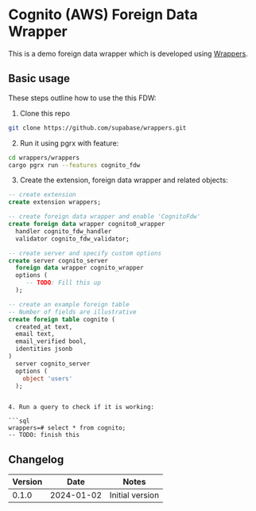 # Cognito (AWS) Foreign Data Wrapper

This is a demo foreign data wrapper which is developed using [Wrappers](https://github.com/supabase/wrappers).

## Basic usage

These steps outline how to use the this FDW:

1. Clone this repo

```bash
git clone https://github.com/supabase/wrappers.git
```

2. Run it using pgrx with feature:

```bash
cd wrappers/wrappers
cargo pgrx run --features cognito_fdw
```

3. Create the extension, foreign data wrapper and related objects:



``` sql
-- create extension
create extension wrappers;
```

``` sql
-- create foreign data wrapper and enable 'CognitoFdw'
create foreign data wrapper cognito0_wrapper
  handler cognito_fdw_handler
  validator cognito_fdw_validator;
```



``` sql
-- create server and specify custom options
create server cognito_server
  foreign data wrapper cognito_wrapper
  options (
     -- TODO: Fill this up
  );
```


``` sql
-- create an example foreign table
-- Number of fields are illustrative
create foreign table cognito (
  created_at text,
  email text,
  email_verified bool,
  identities jsonb
)
  server cognito_server
  options (
    object 'users'
  );
```


```

4. Run a query to check if it is working:

```sql
wrappers=# select * from cognito;
-- TODO: finish this

```

## Changelog

| Version | Date       | Notes                                                |
| ------- | ---------- | ---------------------------------------------------- |
| 0.1.0   | 2024-01-02 | Initial version                                      |
